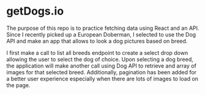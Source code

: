 # getDogs.io
The purpose of this repo is to practice fetching data using React and an API. Since I recently picked up a European Doberman, I selected to use the Dog API and make an app that allows to look a dog pictures based on breed. 

I first make a call to list all breeds endpoint to create a select drop down allowing the user to select the dog of choice. Upon selecting a dog breed, the application will make another call using Dog API to retrieve and array of images for that selected breed. Additionally, pagination has been added for a better user experience especially when there are lots of images to load on the page. 
